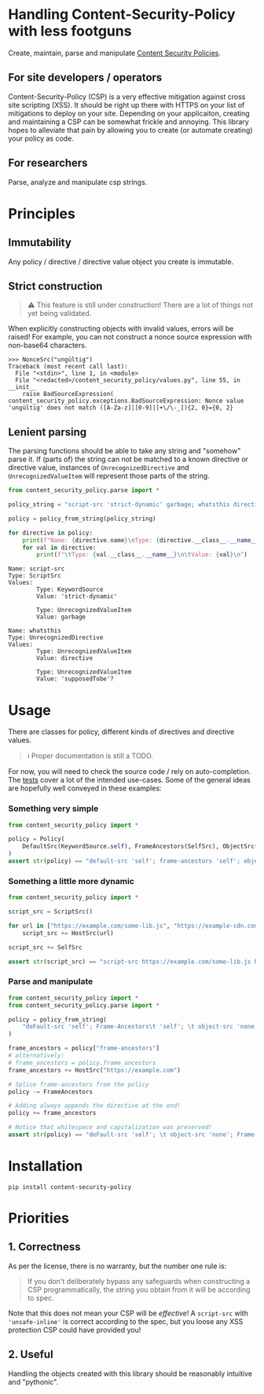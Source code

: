 # Handling Content-Security-Policy with less footguns

Create, maintain, parse and
manipulate [Content Security Policies](https://developer.mozilla.org/docs/Web/HTTP/Headers/Content-Security-Policy).

## For site developers / operators

Content-Security-Policy (CSP) is a very effective mitigation against cross site scripting (XSS).
It should be right up there with HTTPS on your list of mitigations to deploy on your site. Depending on your
applicaiton, creating and maintaining a CSP can be somewhat frickle and annoying. This library hopes to alleviate that
pain by allowing you to create (or automate creating) your policy as code.

## For researchers

Parse, analyze and manipulate csp strings.

# Principles

## Immutability

Any policy / directive / directive value object you create is immutable.

## Strict construction

> :warning: This feature is still under construction! There are a lot of things not yet being validated.

When explicitly constructing objects with invalid values, errors will be raised! For example, you can not construct a
nonce source expression with non-base64 characters.

```
>>> NonceSrc("ungültig")
Traceback (most recent call last):
  File "<stdin>", line 1, in <module>
  File "<redacted>/content_security_policy/values.py", line 55, in __init__
    raise BadSourceExpression(
content_security_policy.exceptions.BadSourceExpression: Nonce value 'ungültig' does not match ([A-Za-z]|[0-9]|[+\/\-_]){2, 0}={0, 2}
```

## Lenient parsing

The parsing functions should be able to take any string and "somehow" parse it. If (parts of) the string can not be
matched to a known directive or directive value, instances of `UnrecognizedDirective` and `UnrecognizedValueItem`
will represent those parts of the string.

```python
from content_security_policy.parse import *

policy_string = "script-src 'strict-dynamic' garbage; whatsthis directive 'supposedTobe'?"

policy = policy_from_string(policy_string)

for directive in policy:
    print(f"Name: {directive.name}\nType: {directive.__class__.__name__}\nValues:")
    for val in directive:
        print(f"\tType: {val.__class__.__name__}\n\tValue: {val}\n")
```

```
Name: script-src
Type: ScriptSrc
Values:
        Type: KeywordSource
        Value: 'strict-dynamic'

        Type: UnrecognizedValueItem
        Value: garbage

Name: whatsthis
Type: UnrecognizedDirective
Values:
        Type: UnrecognizedValueItem
        Value: directive

        Type: UnrecognizedValueItem
        Value: 'supposedTobe'?
```

# Usage

There are classes for policy, different kinds of directives and directive values.

> :information_source: Proper documentation is still a TODO.

For now, you will need to check the source code / rely on auto-completion.
The [tests](./content_security_policy/test) cover a lot of the intended use-cases.
Some of the general ideas are hopefully well conveyed in these examples:

### Something very simple

```python
from content_security_policy import *

policy = Policy(
    DefaultSrc(KeywordSource.self), FrameAncestors(SelfSrc), ObjectSrc(NoneSrc)
)
assert str(policy) == "default-src 'self'; frame-ancestors 'self'; object-src 'none'"
```

### Something a little more dynamic

```python
from content_security_policy import *

script_src = ScriptSrc()

for url in ["https://example.com/some-lib.js", "https://example-cdn.com/other-lib.js"]:
    script_src += HostSrc(url)

script_src += SelfSrc

assert str(script_src) == "script-src https://example.com/some-lib.js https://example-cdn.com/other-lib.js 'self'"
```

### Parse and manipulate

```python
from content_security_policy import *
from content_security_policy.parse import *

policy = policy_from_string(
    "deFault-src 'self'; Frame-Ancestors\t 'self'; \t object-src 'none'"
)

frame_ancestors = policy["frame-ancestors"]
# alternatively:
# frame_ancestors = policy.frame_ancestors
frame_ancestors += HostSrc("https://example.com")

# Splice frame-ancestors from the policy
policy -= FrameAncestors

# Adding always appends the directive at the end!  
policy += frame_ancestors

# Notice that whitespace and capitalization was preserved!
assert str(policy) == "deFault-src 'self'; \t object-src 'none'; Frame-Ancestors\t 'self' https://example.com"
```

# Installation

```shell
pip install content-security-policy
```

# Priorities

## 1. Correctness

As per the license, there is no warranty, but the number one rule is:
> If you don't deliberately bypass any safeguards when constructing a CSP programmatically, the string you obtain from
> it will be according to spec.

Note that this does not mean your CSP will be _effective_! A `script-src` with `'unsafe-inline'` is correct according
to the spec, but you loose any XSS protection CSP could have provided you!

## 2. Useful

Handling the objects created with this library should be reasonably intuitive and "pythonic".
